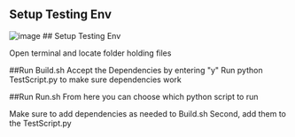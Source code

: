 ## Setup Testing Env
![image](https://www.gnu.org/graphics/heckert_gnu.transp.small.png) ## Setup Testing Env

Open terminal and locate folder holding files

##Run Build.sh
Accept the Dependencies by entering "y"
Run python TestScript.py to make sure dependencies work

##Run Run.sh
From here you can choose which python script to run

Make sure to add dependencies as needed to Build.sh
Second, add them to the TestScript.py
